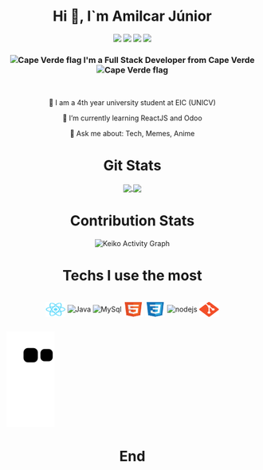 <div aling="center">
  <h1 align="center">Hi 👋, I`m Amilcar Júnior</h1>
</div> 

<div align="center">
  <a align="center" href="https://www.instagram.com/mikamikaus/" target="_blank"><img src="https://img.shields.io/badge/-Instagram-%23E4405F?style=for-the-badge&logo=instagram&logoColor=white" target="_blank"></a>
  <a align="center" href = "mailto:amilcarjunior2000@gmail.com"><img src="https://img.shields.io/badge/-Gmail-%23333?style=for-the-badge&logo=gmail&logoColor=white" target="_blank"></a>
 	<a align="center" href="https://www.youtube.com/MikamikausGames" target="_blank"><img src="https://img.shields.io/badge/YouTube-FF0000?style=for-the-badge&logo=youtube&logoColor=white" target="_blank"></a>
  <a align="center" href="https://www.linkedin.com/in/amilcar-júnior-4b7b1b22b/" target="_blank"><img src="https://img.shields.io/badge/LinkedIn-0077B5?style=for-the-badge&logo=linkedin&logoColor=white" target="_blank"></a>
</div>

<div aling="center">
  <h3 align="center">
<img aling="center" alt="Cape Verde flag" width="26px" src="https://images.emojiterra.com/google/noto-emoji/v2.034/512px/1f1e8-1f1fb.png" /> 
    I'm a Full Stack Developer from Cape Verde
<img aling="center" alt="Cape Verde flag" width="26px" src="https://images.emojiterra.com/google/noto-emoji/v2.034/512px/1f1e8-1f1fb.png" /> </h3>
</div> 

<div align="center">
  <br/>
  <p align="center">💼 I am a 4th year university student at EIC (UNICV)</p>
  <p align="center">🌱 I’m currently learning ReactJS and Odoo</p> 
  <p align="center">💬 Ask me about: Tech, Memes, Anime</p>
</div>

<div aling="center">
  <h1 align="center">Git Stats</h1>
</div> 


<p align="center">
  <a align="center" href="https://github.com/Amilcar-Junior">
    <img align="center" height="180em" src="https://github-readme-stats.vercel.app/api?username=Amilcar-Junior&show_icons=true&theme=dark&include_all_commits=true&count_private=true"/>
    <img align="center" height="180em" src="https://github-readme-stats.vercel.app/api/top-langs/?username=Amilcar-Junior&layout=compact&langs_count=7&theme=dark"/>
  </a>
</p>

<div aling="center">
  <h1 align="center">Contribution Stats</h1>
</div> 
   <p align="center">
   <a align="center"><img align="center" alt="Keiko Activity Graph" src="https://activity-graph.herokuapp.com/graph?username=Amilcar-Junior&layout=compact&bg_color=111111&color=BE91F2&line=70A4FC&point=FFFFFF&hide_border=true"/></a>
   </p>
 
<div aling="center">
  <h1 align="center">Techs I use the most</h1>
</div> 

<div align="center" style="display: inline_block"><br>
  <img align="center" alt="React" height="30" width="40" src="https://raw.githubusercontent.com/devicons/devicon/master/icons/react/react-original.svg">
  <img align="center" alt="Java" height="30" width="40" src='https://cdn.jsdelivr.net/gh/devicons/devicon/icons/java/java-original.svg'>
 <!-- <img align="center" alt="Python" height="30" width="40" src='https://cdn.jsdelivr.net/gh/devicons/devicon/icons/python/python-original.svg'> -->
  <img align="center" alt="MySql" height="30" width="40" src='https://cdn.jsdelivr.net/gh/devicons/devicon/icons/mysql/mysql-original.svg'>
  <img align="center" alt="HTML" height="30" width="40" src="https://raw.githubusercontent.com/devicons/devicon/master/icons/html5/html5-original.svg">
  <img align="center" alt="CSS" height="30" width="40" src="https://raw.githubusercontent.com/devicons/devicon/master/icons/css3/css3-original.svg">
  <img align="center" alt="nodejs" height="30" width="40" src="https://cdn.worldvectorlogo.com/logos/nodejs-icon.svg">
  <img align="center" alt="git" height="30" width="40" src="https://raw.githubusercontent.com/devicons/devicon/master/icons/git/git-original.svg">
  
</div>
  
##
 
<p aling="center"> 

  ![Snake animation](https://github.com/Amilcar-Junior/Amilcar-Junior/blob/output/github-contribution-grid-snake.svg) 
  
</p>

<div aling="center">
  <h1 align="center">End</h1>
</div> 


